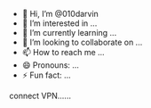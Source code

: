 - 👋 Hi, I’m @010darvin
- 👀 I’m interested in ...
- 🌱 I’m currently learning ...
- 💞️ I’m looking to collaborate on ...
- 📫 How to reach me ...
- 😄 Pronouns: ...
- ⚡ Fun fact: ...

<!---
010darvin/010darvin is a ✨ special ✨ repository because its `README.md` (this file) appears on your GitHub profile.
You can click the Preview link to take a look at your changes.
--->
connect VPN...... 
